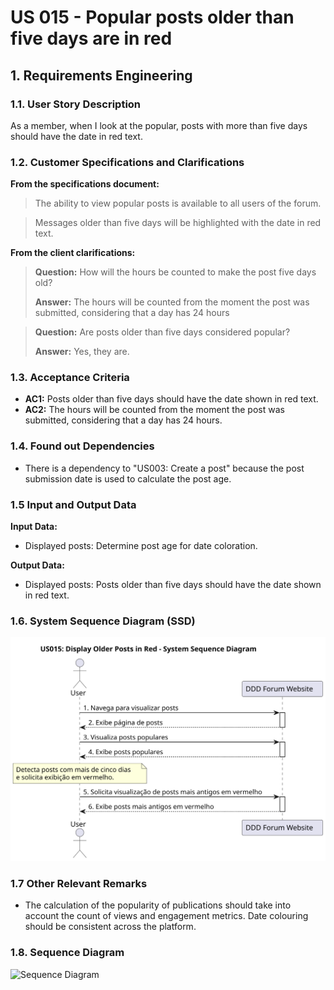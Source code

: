 # US 015 - Popular posts older than five days are in red


## 1. Requirements Engineering

### 1.1. User Story Description

 As a member, when I look at the popular, posts with more than five days should have the date in red text.

### 1.2. Customer Specifications and Clarifications 


**From the specifications document:**

> The ability to view popular posts is available to all users of the forum.

> Messages older than five days will be highlighted with the date in red text.


**From the client clarifications:**

> **Question:** 
> How will the hours be counted to make the post five days old?
>  
> **Answer:** 
>  The hours will be counted from the moment the post was submitted, considering that a day has 24 hours

> **Question:** 
>  Are posts older than five days considered popular?
>
> **Answer:** 
>  Yes, they are.

### 1.3. Acceptance Criteria

* **AC1:** Posts older than five days should have the date shown in red text.
* **AC2:** The hours will be counted from the moment the post was submitted, considering that a day has 24 hours.


### 1.4. Found out Dependencies

* There is a dependency to "US003: Create a post" because the post submission date is used to calculate the post age.


### 1.5 Input and Output Data


**Input Data:**

* Displayed posts: Determine post age for date coloration.

**Output Data:**

* Displayed posts: Posts older than five days should have the date shown in red text.

### 1.6. System Sequence Diagram (SSD)

![System Sequence Diagram -](svg/us015-system-sequence-diagram.svg)


### 1.7 Other Relevant Remarks

* The calculation of the popularity of publications should take into account the count of views and engagement metrics.
Date colouring should be consistent across the platform.

### 1.8. Sequence Diagram

![Sequence Diagram](svg/us015-sequence-diagram.svg)

